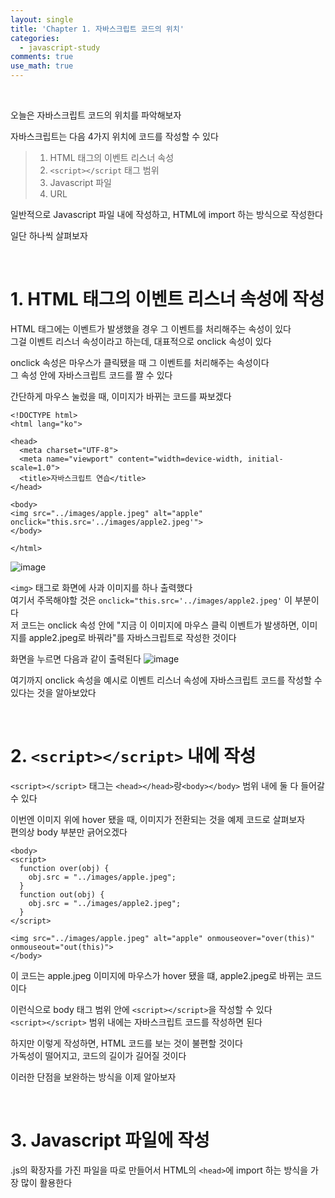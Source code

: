 ```yaml
---
layout: single
title: 'Chapter 1. 자바스크립트 코드의 위치'
categories:
  - javascript-study
comments: true
use_math: true
---
```


<br>

오늘은 자바스크립트 코드의 위치를 파악해보자  

자바스크립트는 다음 4가지 위치에 코드를 작성할 수 있다

> 1. HTML 태그의 이벤트 리스너 속성
> 2. ```<script></script``` 태그 범위
> 3. Javascript 파일
> 4. URL

일반적으로 Javascript 파일 내에 작성하고, HTML에 import 하는 방식으로 작성한다

일단 하나씩 살펴보자

<br>

# 1. HTML 태그의 이벤트 리스너 속성에 작성

HTML 태그에는 이벤트가 발생했을 경우 그 이벤트를 처리해주는 속성이 있다  
그걸 이벤트 리스너 속성이라고 하는데, 대표적으로 onclick 속성이 있다  

onclick 속성은 마우스가 클릭됐을 때 그 이벤트를 처리해주는 속성이다  
그 속성 안에 자바스크립트 코드를 짤 수 있다  

간단하게 마우스 눌렀을 때, 이미지가 바뀌는 코드를 짜보겠다

```
<!DOCTYPE html>
<html lang="ko">

<head>
  <meta charset="UTF-8">
  <meta name="viewport" content="width=device-width, initial-scale=1.0">
  <title>자바스크립트 연습</title>
</head>

<body>
<img src="../images/apple.jpeg" alt="apple" onclick="this.src='../images/apple2.jpeg'">  
</body>

</html>
```

![image](https://github.com/lgwqwer/lgwqwer.github.io/assets/129755540/79ee3095-28e5-4227-bb30-2bc97c19ae2d)


```<img>``` 태그로 화면에 사과 이미지를 하나 출력했다  
여기서 주목해야할 것은 ```onclick="this.src='../images/apple2.jpeg'``` 이 부분이다  
 저 코드는 onclick 속성 안에 "지금 이 이미지에 마우스 클릭 이벤트가 발생하면, 이미지를 apple2.jpeg로 바꿔라"를 자바스크립트로 작성한 것이다

 화면을 누르면 다음과 같이 출력된다
 ![image](https://github.com/lgwqwer/lgwqwer.github.io/assets/129755540/c72a0c5d-26bb-44e2-95a7-0dfbbe5b04a7)


여기까지 onclick 속성을 예시로 이벤트 리스너 속성에 자바스크립트 코드를 작성할 수 있다는 것을 알아보았다

<br>

# 2. ```<script></script>``` 내에 작성

```<script></script>``` 태그는 ```<head></head>```랑```<body></body>``` 범위 내에 둘 다 들어갈 수 있다

이번엔 이미지 위에 hover 됐을 때, 이미지가 전환되는 것을 예제 코드로 살펴보자  
편의상 body 부분만 긁어오겠다 
```
<body>
<script>
  function over(obj) {
    obj.src = "../images/apple.jpeg";
  }
  function out(obj) {
    obj.src = "../images/apple2.jpeg";
  }
</script>

<img src="../images/apple.jpeg" alt="apple" onmouseover="over(this)" onmouseout="out(this)">  
</body>
```
이 코드는 apple.jpeg 이미지에 마우스가 hover 됐을 떄,
apple2.jpeg로 바뀌는 코드이다

이런식으로 body 태그 범위 안에 ```<script></script>```을 작성할 수 있다  
```<script></script>``` 범위 내에는 자바스크립트 코드를 작성하면 된다 

하지만 이렇게 작성하면, HTML 코드를 보는 것이 불편할 것이다  
가독성이 떨어지고, 코드의 길이가 길어질 것이다

이러한 단점을 보완하는 방식을 이제 알아보자

<br>

# 3. Javascript 파일에 작성

.js의 확장자를 가진 파일을 따로 만들어서 HTML의 ```<head>```에 import 하는 방식을 가장 많이 활용한다


